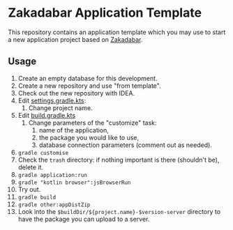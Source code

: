# Zakadabar Application Template

This repository contains an application template which you may use to start a new application project based on [Zakadabar](https://github.com/spxbhuhb/zakadabar-stack).

## Usage

1. Create an empty database for this development.
1. Create a new repository and use "from template".
1. Check out the new repository with IDEA.
1. Edit [settings.gradle.kts](settings.gradle.kts):
    1. Change project name.
1. Edit [build.gradle.kts](build.gradle.kts)
    1. Change parameters of the "customize" task:
        1. name of the application,
        1. the package you would like to use,
        1. database connection parameters (comment out as needed).
1. `gradle customise`
1. Check the `trash` directory: if nothing important is there (shouldn't be), delete it.
1. `gradle application:run`
1. `gradle "kotlin browser":jsBrowserRun`
1. Try out.
1. `gradle build`
1. `gradle other:appDistZip`
1. Look into the `$buildDir/${project.name}-$version-server` directory to have the package you can upload to a server.